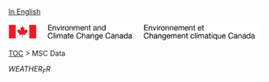 [In English](geomet-citypage_en.md)

![ECCC logo](../../img_eccc-logo.png)

[TOC](../geomet-citypage_fr.md) > MSC Data


$WEATHER_FR$
